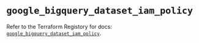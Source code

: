 # `google_bigquery_dataset_iam_policy`

Refer to the Terraform Registory for docs: [`google_bigquery_dataset_iam_policy`](https://registry.terraform.io/providers/hashicorp/google/5.21.0/docs/resources/bigquery_dataset_iam_policy).
